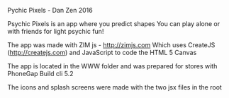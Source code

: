
Pychic Pixels - Dan Zen 2016

Psychic Pixels is an app where you predict shapes
You can play alone or with friends for light psychic fun!

The app was made with ZIM js - http://zimjs.com
Which uses CreateJS (http://createjs.com) and JavaScript
to code the HTML 5 Canvas

The app is located in the WWW folder and was prepared for stores
with PhoneGap Build cli 5.2

The icons and splash screens were made with the two jsx files in the root